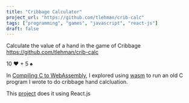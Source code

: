 ```yaml
---
title: "Cribbage Calculator"
project_url: "https://github.com/tlehman/crib-calc"
tags: ["programming", "games", "javascript", "react-js"]
draft: false
---
```


Calculate the value of a hand in the game of Cribbage 
https://github.com/tlehman/crib-calc

10 &hearts; + 5 &spades;

In [Compiling C to WebAssembly](/posts/compiling-c-to-wasm/), I explored using 
[wasm](/tags/wasm) to run an old C program I wrote to do cribbage hand calcluation.

This [project](https://github.com/tlehman/crib-calc) does it using React.js